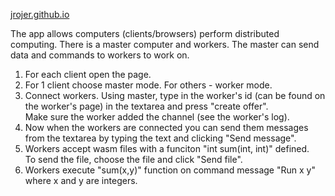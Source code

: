 [jrojer.github.io](https://jrojer.github.io)

The app allows computers (clients/browsers) perform distributed computing. 
There is a master computer and workers. 
The master can send data and commands to workers to work on.

1. For each client open the page.
2. For 1 client choose master mode. For others - worker mode.
3. Connect workers. Using master, type in the worker's id (can be found on the worker's page) in the textarea and press "create offer".  
   Make sure the worker added the channel (see the worker's log).
4. Now when the workers are connected you can send them messages from the textarea by typing the text and clicking "Send message".
5. Workers accept wasm files with a funciton "int sum(int, int)" defined.  
   To send the file, choose the file and click "Send file".
6. Workers execute "sum(x,y)" function on command message "Run x y" where x and y are integers.
